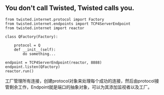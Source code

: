 ## You don't call Twisted, Twisted calls you.

    from twisted.internet.protocol import Factory
    from twisted.internet.endpoints import TCP4ServerEndpoint
    from twisted.internet import reactor

    class QFactory(Factory):
        
        protocol = Q
        def __init__(self):
            do something...

    endpoint = TCP4ServerEndpoint(reactor, 8888)
    endpoint.listen(QFactory)
    reactor.run()


工厂管理所有连接，创建protocol对象来处理每个成功的连接，然后由protocol接管剩余工作，Endpoint就是端口的抽象对象，可以为其添加监视者以及工厂。
